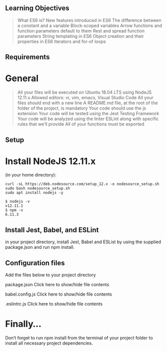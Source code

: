 ## Learning Objectives

> What ES6 is?
> New features introduced in ES6
> The difference between a constant and a variable
> Block-scoped variables
> Arrow functions and function parameters default to them
> Rest and spread function parameters
> String templating in ES6
> Object creation and their properties in ES6
> Iterators and for-of loops

## Requirements
# General
> All your files will be executed on Ubuntu 18.04 LTS using NodeJS 12.11.x
> Allowed editors: vi, vim, emacs, Visual Studio Code
> All your files should end with a new line
> A README.md file, at the root of the folder of the project, is mandatory
> Your code should use the js extension
> Your code will be tested using the Jest Testing Framework
> Your code will be analyzed using the linter ESLint along with specific rules that we’ll provide
> All of your functions must be exported

## Setup
# Install NodeJS 12.11.x
(in your home directory):
```
curl -sL https://deb.nodesource.com/setup_12.x -o nodesource_setup.sh
sudo bash nodesource_setup.sh
sudo apt install nodejs -y
```
```
$ nodejs -v
v12.11.1
$ npm -v
6.11.3
```

## Install Jest, Babel, and ESLint
in your project directory, install Jest, Babel and ESList by using the supplied package.json and run npm install.

## Configuration files
Add the files below to your project directory

package.json
Click here to show/hide file contents

babel.config.js
Click here to show/hide file contents

.eslintrc.js
Click here to show/hide file contents

# Finally…
Don’t forget to run npm install from the terminal of your project folder to install all necessary project dependencies.